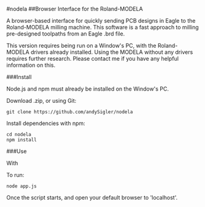 #nodela
##Browser Interface for the Roland-MODELA

A browser-based interface for quickly sending PCB designs in Eagle to the Roland-MODELA milling machine. This software is a fast approach to milling pre-designed toolpaths from an Eagle .brd file.

This version requires being run on a Window's PC, with the Roland-MODELA drivers already installed. Using the MODELA without any drivers requires further research. Please contact me if you have any helpful information on this.

###Install

Node.js and npm must already be installed on the Window's PC.

Download  .zip, or using Git:
```
git clone https://github.com/andySigler/nodela
```
Install dependencies with npm:
```
cd nodela
npm install
```
###Use

With 

To run:
```
node app.js
```
Once the script starts, and open your default browser to 'localhost'.